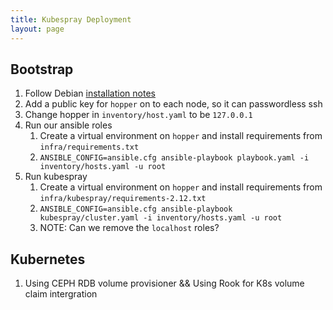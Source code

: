 ```yaml
---
title: Kubespray Deployment
layout: page
---
```


## Bootstrap

1. Follow Debian [installation notes](https://kubespray.io/#/docs/debian)
1. Add a public key for `hopper` on to each node, so it can passwordless ssh
1. Change hopper in `inventory/host.yaml` to be `127.0.0.1`
1. Run our ansible roles
   1. Create a virtual environment on `hopper` and install requirements from `infra/requirements.txt`
   1. `ANSIBLE_CONFIG=ansible.cfg ansible-playbook playbook.yaml -i inventory/hosts.yaml -u root`
1. Run kubespray
   1. Create a virtual environment on `hopper` and install requirements from `infra/kubespray/requirements-2.12.txt`
   1. `ANSIBLE_CONFIG=ansible.cfg ansible-playbook  kubespray/cluster.yaml -i inventory/hosts.yaml -u root`
   1. NOTE: Can we remove the `localhost` roles?

## Kubernetes

1. Using CEPH RDB volume provisioner && Using Rook for K8s volume claim intergration
